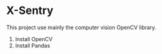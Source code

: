 # X-Sentry
This project use mainly the computer vision OpenCV library.

1. Install OpenCV
2. Install Pandas
   
